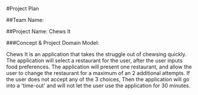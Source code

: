 #Project Plan

##Team Name: 

##Project Name: Chews It

###Concept & Project Domain Model: 

Chews It is an application that takes the struggle out of chewsing  quickly. The application will select a restaurant for the user, after the user inputs food preferences. The application will  present one restaurant, and allow the user to change the restaurant for a maximum of an 2 additional attempts. If the user does not accept any of the 3 choices, Then the application will go into a 'time-out' and will not let the user use the application for 30 minutes. 

###
